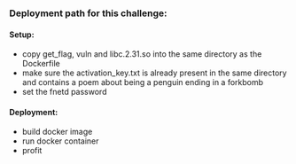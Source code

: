 ### Deployment path for this challenge:

#### Setup:
- copy get_flag, vuln and libc.2.31.so into the same directory as the Dockerfile
- make sure the activation_key.txt is already present in the same directory and contains a poem about being a penguin ending in a forkbomb
- set the fnetd password

#### Deployment:
- build docker image
- run docker container
- profit
